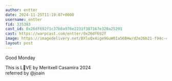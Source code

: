 ```yaml
---
author: entter
date: 2024-11-25T11:19:07+0000
username: entter
fid: 335383
cast_id: 0x26df692f1c37b8a976e2231f387167e320a25291
cast: https://warpcast.com/entter/0x26df692f
image: https://imagedelivery.net/BXluQx4ige9GuW0Ia56BHw/d2e26b21-f94c-4213-f278-c03af5922400/original
layout: post
---
```

Good Monday   
  
This is L💖VE by Meritxell Casamira 2024   
referred by @joain  

<img src='https://imagedelivery.net/BXluQx4ige9GuW0Ia56BHw/d2e26b21-f94c-4213-f278-c03af5922400/original' alt='' referrerpolicy='no-referrer'/>